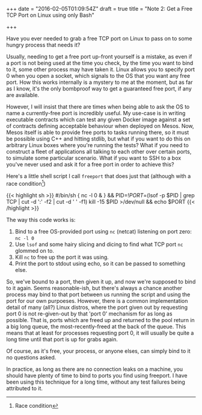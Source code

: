+++
date = "2016-02-05T01:09:54Z"
draft = true
title = "Note 2: Get a Free TCP Port on Linux using only Bash"

+++

Have you ever needed to grab a free TCP port on Linux to pass on to some hungry process that needs it?

Usually, needing to get a free port up-front yourself is a mistake, as even if a port is not being used at the time you check, by the time you want to bind to it, some other process may have taken it. Linux allows you to specify port 0 when you open a socket, which signals to the OS that you want any free port. How this works internally is a mystery to me at the moment, but as far as I know, it's the only bombproof way to get a guaranteed free port, if any are available.

However, I will insist that there are times when being able to ask the OS to name a currently-free port is incredibly useful. My use-case is in writing executable contracts which can test any given Docker image against a set of contracts defining acceptable behaviour when deployed on Mesos. Now, Mesos itself is able to provide free ports to tasks running there, so it must be possible using C++ and hitting stdlib, but what if you want to do this on arbitrary Linux boxes where you're running the tests? What if you need to construct a fleet of applications all talking to each other over certain ports, to simulate some particular scenario. What if you want to SSH to a box you've never used and ask it for a free port in order to achieve this?

Here's a little shell script I call `freeport` that does just that (although with a race condition[^1])

{{< highlight sh >}}
    #/bin/sh
    { nc -l 0 & } && PID=$!
    PORT=$(lsof -p $PID | grep TCP | cut -d ':' -f2 | cut -d ' ' -f1) 
    kill -15 $PID >/dev/null && echo $PORT
{{< /highlight >}}

The way this code works is:

1. Bind to a free OS-provided port using `nc` (netcat) listening on port zero: `nc -l 0`
2. Use `lsof` and some hairy slicing and dicing to find what TCP port `nc` glommed on to.
3. Kill `nc` to free up the port it was using.
4. Print the port to stdout using echo, so it can be passed to something else.

So, we've bound to a port, then given it up, and now we're supposed to bind to it again. Seems reasonable-ish, but there's always a chance another process may bind to that port between us running the script and using the port for our own purpoeses. However, there is a common implementation detail of many (all?) Linux distros, where the port given out by requesting port 0 is not re-given-out by that 'port 0' mechanism for as long as possible. That is, ports which are freed up and returned to the pool return in a big long queue, the most-recently-freed at the back of the queue. This means that at least for processes requesting port 0, it will usually be quite a long time until that port is up for grabs again.

Of course, as it's free, your process, or anyone elses, can simply bind to it no questions asked.

In practice, as long as there are no connection leaks on a machine, you should have plenty of time to bind to ports you find using freeport. I have been using this technique for a long time, without any test failures being attributed to it.

[^1]: Race condition
